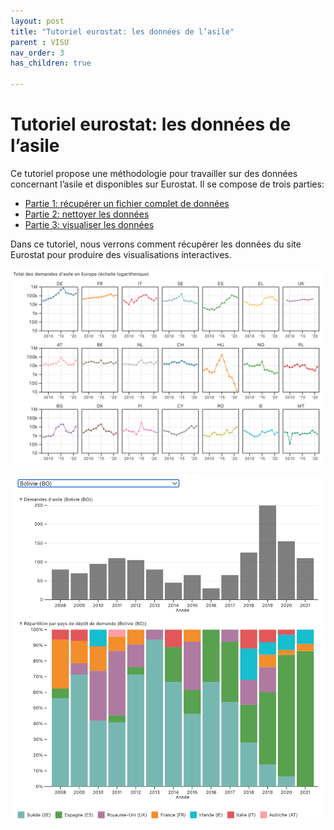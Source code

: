 ```yaml
---
layout: post
title: "Tutoriel eurostat: les données de l’asile"
parent : VISU
nav_order: 3
has_children: true

---
```


# Tutoriel eurostat: les données de l’asile

Ce tutoriel propose une méthodologie pour travailler sur des données concernant l’asile et disponibles sur Eurostat. Il se compose de trois parties:

* [Partie 1: récupérer un fichier complet de données](./tuto-eurostat-1.html)
* [Partie 2: nettoyer les données](./tuto-eurostat-2.html)
* [Partie 3: visualiser les données](./tuto-eurostat-3.html)

Dans ce tutoriel, nous verrons comment récupérer les données du site Eurostat pour produire des visualisations interactives.

![](../img/eurostat-visu-1.png)

![](../img/eurostat-visu-2.png)
